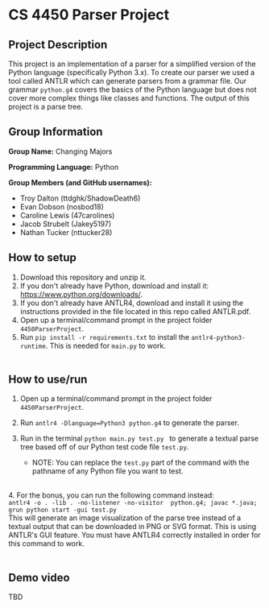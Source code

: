 # CS 4450 Parser Project

## Project Description

This project is an implementation of a parser for a simplified version of the Python language (specifically Python 3.x). To create our parser we used a tool called ANTLR which can generate parsers from a grammar file. Our grammar <code>python.g4</code> covers the basics of the Python language but does not cover more complex things like classes and functions. The output of this project is a parse tree. 

## Group Information

**Group Name:** Changing Majors

**Programming Language:** Python

**Group Members (and GitHub usernames):**
*	Troy Dalton (ttdghk/ShadowDeath6)
*	Evan Dobson (nosbod18)
*	Caroline Lewis (47carolines)
*	Jacob Strubelt (Jakey5197)
*	Nathan Tucker (nttucker28)

## How to setup

1. Download this repository and unzip it. 
2. If you don't already have Python, download and install it: https://www.python.org/downloads/.
3. If you don't already have ANTLR4, download and install it using the instructions provided in the file located in this repo called ANTLR.pdf.
4. Open up a terminal/command prompt in the project folder <code>4450ParserProject</code>.
5. Run <code>pip install -r requirements.txt</code> to install the <code>antlr4-python3-runtime</code>. This is needed for <code>main.py</code> to work.
<br><br>


## How to use/run
1. Open up a terminal/command prompt in the project folder <code>4450ParserProject</code>.
2. Run <code>antlr4 -Dlanguage=Python3 python.g4</code> to generate the parser.
   
3. Run in the terminal <code>python main.py test.py </code> to generate a textual parse tree based off of our Python test code file <code>test.py</code>. 
     * NOTE: You can replace the <code>test.py</code> part of the command with the pathname of any Python file you want to test. 

<br>
4. For the bonus, you can run the following command instead: <br><code>antlr4 -o . -lib . -no-listener -no-visitor  python.g4; javac *.java; grun python start -gui test.py</code> 
<br>This will generate an image visualization of the parse tree instead of a textual output that can be downloaded in PNG or SVG format. This is using ANTLR's GUI feature. You must have ANTLR4 correctly installed in order for this command to work.
<br><br>

## Demo video

TBD
